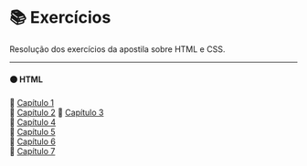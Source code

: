# 📚 Exercícios

Resolução dos exercícios da apostila sobre HTML e CSS.

---

#### 🟠 HTML

🔸 [Capítulo 1](https://github.com/4L1C3-R4BB1T/estudos-c-sharp/blob/main/capitulo1)  
🔸 [Capítulo 2](https://github.com/4L1C3-R4BB1T/estudos-c-sharp/blob/main/capitulo2)
🔸 [Capítulo 3](https://github.com/4L1C3-R4BB1T/estudos-c-sharp/blob/main/capitulo3)  
🔸 [Capítulo 4](https://github.com/4L1C3-R4BB1T/estudos-c-sharp/blob/main/capitulo4)  
🔸 [Capítulo 5](https://github.com/4L1C3-R4BB1T/estudos-c-sharp/blob/main/capitulo5)  
🔸 [Capítulo 6](https://github.com/4L1C3-R4BB1T/estudos-c-sharp/blob/main/capitulo6)  
🔸 [Capítulo 7](https://github.com/4L1C3-R4BB1T/estudos-c-sharp/blob/main/capitulo7)  

